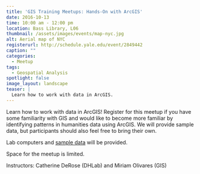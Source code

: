 ```yaml
---
title: 'GIS Training Meetups: Hands-On with ArcGIS'
date: 2016-10-13
time: 10:00 am - 12:00 pm
location: Bass Library, L06
thumbnail: /assets/images/events/map-nyc.jpg
alt: Aerial map of NYC
registerurl: http://schedule.yale.edu/event/2849442
caption: ""
categories: 
  - Meetup
tags:
  - Geospatial Analysis
spotlight: false 
image_layout: landscape
teaser: |
  Learn how to work with data in ArcGIS.
---
```

Learn how to work with data in ArcGIS! Register for this meetup if you have some familiarity with GIS and would like to become more familiar by identifying patterns in humanities data using ArcGIS. We will provide sample data, but participants should also feel free to bring their own. 
 
Lab computers and <a href='https://drive.google.com/file/d/0BxrxNM6MZSLSdUhiN1FLSFFTekE/view' target='_blank'>sample data</a> will be provided.
   
Space for the meetup is limited.

Instructors: Catherine DeRose (DHLab) and Miriam Olivares (GIS)
